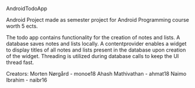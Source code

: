 AndroidTodoApp

Android Project made as semester project for Android Programming course worth 5 ects.

The todo app contains functionality for the creation of notes and lists. A database saves notes and lists locally. A contentprovider enables a widget to display titles of all notes and lists present in the database upon creation of the widget. Threading is utilized during database calls to keep the UI thread fast.

Creators:
Morten Nørgård - monoe18
Ahash Mathivathan - ahmat18
Naimo Ibrahim - naibr16
